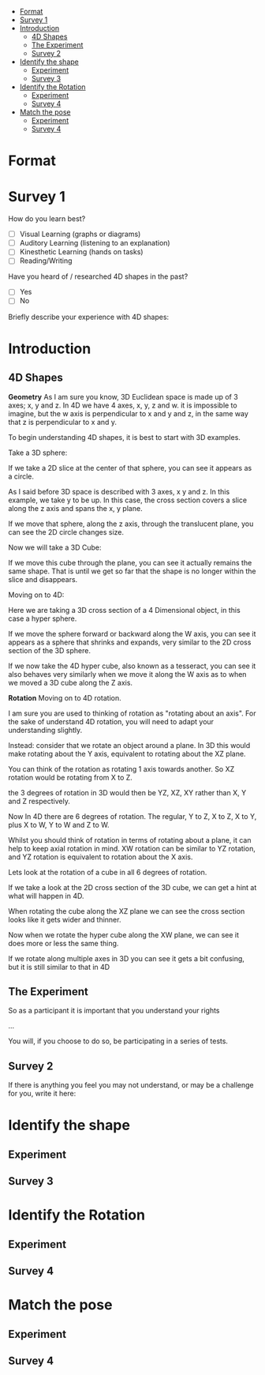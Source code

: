 - [Format](#format)
- [Survey 1](#survey-1)
- [Introduction](#introduction)
  - [4D Shapes](#4d-shapes)
  - [The Experiment](#the-experiment)
  - [Survey 2](#survey-2)
- [Identify the shape](#identify-the-shape)
  - [Experiment](#experiment)
  - [Survey 3](#survey-3)
- [Identify the Rotation](#identify-the-rotation)
  - [Experiment](#experiment-1)
  - [Survey 4](#survey-4)
- [Match the pose](#match-the-pose)
  - [Experiment](#experiment-2)
  - [Survey 4](#survey-4-1)

# Format
<!-- 
Same format for every test, but randomly give each user 1 specific representation and method of interaction

Representations to include
 - timeline
 - each rotational view of the 4th dimension
 - 3D rotation view with 4D object

 - 3D counter part to experiment with? Will it showcase that they have learnt if they have direct reference?

Interactions to include
 - swipe
 - grab ball
-->


# Survey 1
<!-- 
What way do you think
 - the different ways of thinking
 - do they think in a geometric way?

Have you heard of 4D shapes
-->

How do you learn best?
 - [ ] Visual Learning (graphs or diagrams)
 - [ ] Auditory Learning (listening to an explanation)
 - [ ] Kinesthetic Learning (hands on tasks)
 - [ ] Reading/Writing

Have you heard of / researched 4D shapes in the past?
 - [ ] Yes
 - [ ] No

Briefly describe your experience with 4D shapes:

# Introduction
## 4D Shapes

**Geometry**
As I am sure you know, 3D Euclidean space is made up of 3 axes; x, y and z.
In 4D we have 4 axes, x, y, z and w. it is impossible to imagine, but the w axis is perpendicular to x and y and z, in the same way that z is perpendicular to x and y.

To begin understanding 4D shapes, it is best to start with 3D examples.

Take a 3D sphere:

If we take a 2D slice at the center of that sphere, you can see it appears as a circle.

As I said before 3D space is described with 3 axes, x y and z. In this example, we take y to be up. In this case, the cross section covers a slice along the z axis and spans the x, y plane.

If we move that sphere, along the z axis, through the translucent plane, you can see the 2D circle changes size.

Now we will take a 3D Cube:

If we move this cube through the plane, you can see it actually remains the same shape. That is until we get so far that the shape is no longer within the slice and disappears.

Moving on to 4D: 

Here we are taking a 3D cross section of a 4 Dimensional object, in this case a hyper sphere.

If we move the sphere forward or backward along the W axis, you can see it appears as a sphere that shrinks and expands, very similar to the 2D cross section of the 3D sphere.

If we now take the 4D hyper cube, also known as a tesseract, you can see it also behaves very similarly when we move it along the W axis as to when we moved a 3D cube along the Z axis.

**Rotation**
Moving on to 4D rotation.

I am sure you are used to thinking of rotation as "rotating about an axis". For the sake of understand 4D rotation, you will need to adapt your understanding slightly. 

Instead: consider that we rotate an object around a plane.
In 3D this would make rotating about the Y axis, equivalent to rotating about the XZ plane.

You can think of the rotation as rotating 1 axis towards another. So XZ rotation would be rotating from X to Z.

the 3 degrees of rotation in 3D would then be YZ, XZ, XY rather than X, Y and Z respectively.

Now In 4D there are 6 degrees of rotation. The regular, Y to Z, X to Z, X to Y, plus X to W, Y to W and Z to W.

Whilst you should think of rotation in terms of rotating about a plane, it can help to keep axial rotation in mind. XW rotation can be similar to YZ rotation, and YZ rotation is equivalent to rotation about the X axis.

Lets look at the rotation of a cube in all 6 degrees of rotation.

If we take a look at the 2D cross section of the 3D cube, we can get a hint at what will happen in 4D.

When rotating the cube along the XZ plane we can see the cross section looks like it gets wider and thinner.

Now when we rotate the hyper cube along the XW plane, we can see it does more or less the same thing.

If we rotate along multiple axes in 3D you can see it gets a bit confusing,
but it is still similar to that in 4D

## The Experiment
<!--
Explain the series of tests
 - repeat the same tests 3 times for 3 different representations
 - Tests:
   - 1st - shape identification
     - given a shape that is randomly oriented, 
       can you tell me what that shape is?
     - 2 mins per shape
   - 2nd - rotation identification
     - given a shape that is rotating, can you tell me what plane 
       or planes of rotation the object is rotating around
     - 2 mins per shape
   - 3rd - matching an objects orientation
     - Given a randomly oriented object, can you match the objects 
       pose
     - Try get as close as possible before submitting
     - 6 mins per shape
 - Representations:
   - 3D to 4D
     - A 3D object in the bottom left that mimics XW, YW and ZW
       rotation by rotating on YZ, XZ and XY planes respectively
   - W axis Timeline
     - The central cross section is the focus of attention, but
       either side of the white object are red and blue objects, cross sections of the shape shape but stepped +/- 0.4 and +/- 0.8 into
       the 4th dimension, the further away from the central object it is
   - Multi-Rotational view of 4D object
     - In the top left is the regular 4D object.
     - On the right is the same object but viewed at a 90deg angle on the 
       XW plane
     - Under that, in the bottom right is the same object as the top left
       but rotated on the YW plane
     - To the left of that, in the bottom left is the same object as the   
       top left but rotated on the ZW plane
 - Texture
   - Through each test the object may be coloured in a different way.
     - diffuse lighting
     - normal representation
     - texture mapped letters

 - Measurements
   - You will be measured on your speed and your accuracy but take your time. 
   - After testing each representation you will be shown your updated statistics.
   - BTS
     - Average for Representation:
       - Time to submit
         - normalised to max time per task
       - Accuracy
         - 0% OR 100% if select from options
         - 0% TO 100% for pose matching
       - User ID
     - Average for specific Test - with respect to representation
       - Representation
       - Time to submit
       - Accuracy/Correctness
       - User ID
     - Average for specific Test - with respect to texture
       - Texture
       - Time to submit
       - Accuracy/Correctness
       - User ID
     - Raw Data
       - Representation
       - Test
       - Shape
       - Texture
       - Time
       - Accuracy
       - User ID

Explain how each representation will be explained
Explain how to manipulate the shape
Rights as a participant
-->

So as a participant it is important that you understand your rights

...

You will, if you choose to do so, be participating in a series of tests.

## Survey 2
<!--
Note down anything you think you may not understand fully or think may be a challenge
-->

If there is anything you feel you may not understand, or may be a challenge for you, write it here:

# Identify the shape
## Experiment
<!-- 
Shape List:
Sphere
Cone - extending into w
Cone - extending into y
Capsule
Box
torus - r1 in xy plane
torus - r1 in xw plane
Pentachoron
Have each shape start at a random w with multiple chances for each shape to repeat?

Given an un-rotated shape, move the hyper plane to identify the shape
Present all shapes as options. Give 30 seconds or 1 minute per shapes.
Select button to choose the shape, submit button the end the timer early.

Ask about their confidence after each shape. - avoid saying if they are right or wrong to avoid effecting moral

Given a rotated shape, move the hyper plane and rotate the shape to identify it
Present all shapes as options. Give 2-3 minutes per shape
Select button to choose the shape, submit button the end the timer early.

Ask about their confidence after each shape. - avoid saying if they are right or wrong to avoid effecting moral
-->

## Survey 3
<!--
How did you feel you did

How confident are you that you were able to identify x shapes 3D counter part correctly
Comment about x shape: Did it behave how you expected.
 - after every shape?
-->

# Identify the Rotation
## Experiment
<!-- 
Have a shape continuously rotating in 1 axis, allow the user to move along the w axis
Give 2-3 minutes for the user to identify the shape

Have a shape continuously rotating in 2 axis, allow the user to move along the w axis
Give 2-3 minutes for the user to identify the shape

Do I get them to identify the rotation? is that to arbitrary?
-->

## Survey 4
<!--
How did you feel you did

How confident are you that you were able to identify x shapes 3D counter part correctly
 - after every shape?

Did the behaviour make sense? Do you feel you understood it?
 - after every shape?

Comments about why you think it behaved it did?
 - after every shape?
-->

# Match the pose
## Experiment
<!-- 
Have a 4D Shape on the left that is randomly rotated
Have a 4D shape on the right that is un-rotated
10-15mins to manipulate the shape to try and match the pose.

Skip button after 5 or 10 mins?
-->

## Survey 4
<!--
Do you know which shape you were manipulating?
 - after every shape?

How difficult did you find matching the pose
 - after every shape?

Comments: open question about how they found the task
-->